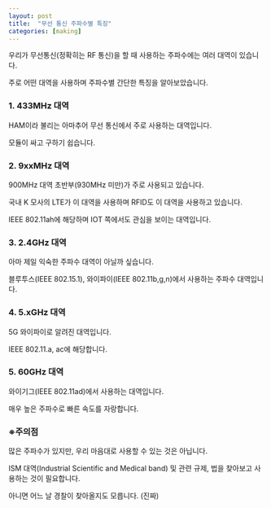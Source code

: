 ```yaml
---
layout: post
title:  "무선 통신 주파수별 특징"
categories: [making]
---
```


우리가 무선통신(정확히는 RF 통신)을 할 때 사용하는 주파수에는 여러 대역이 있습니다.

주로 어떤 대역을 사용하며 주파수별 간단한 특징을 알아보았습니다.

### 1. 433MHz 대역

HAM이라 불리는 아마추어 무선 통신에서 주로 사용하는 대역입니다.

모듈이 싸고 구하기 쉽습니다.

### 2. 9xxMHz 대역

900MHz 대역 초반부(930MHz 미만)가 주로 사용되고 있습니다.

국내 K 모사의 LTE가 이 대역을 사용하며 RFID도 이 대역을 사용하고 있습니다.

IEEE 802.11ah에 해당하며 IOT 쪽에서도 관심을 보이는 대역입니다.

### 3. 2.4GHz 대역

아마 제일 익숙한 주파수 대역이 아닐까 싶습니다.

블루투스(IEEE 802.15.1), 와이파이(IEEE 802.11b,g,n)에서 사용하는 주파수 대역입니다.

### 4. 5.xGHz 대역

5G 와이파이로 알려진 대역입니다.

IEEE 802.11.a, ac에 해당합니다.

### 5. 60GHz 대역

와이기그(IEEE 802.11ad)에서 사용하는 대역입니다.

매우 높은 주파수로 빠른 속도를 자랑합니다.

### ※주의점

많은 주파수가 있지만, 우리 마음대로 사용할 수 있는 것은 아닙니다.

ISM 대역(Industrial Scientific and Medical band) 및 관련 규제, 법을 찾아보고 사용하는 것이 필요합니다.

아니면 어느 날 경찰이 찾아올지도 모릅니다. (진짜)